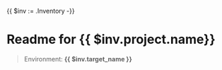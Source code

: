 {{ $inv := .Inventory -}}

# Readme for {{ $inv.project.name}} 
> Environment: **{{ $inv.target_name }}**



